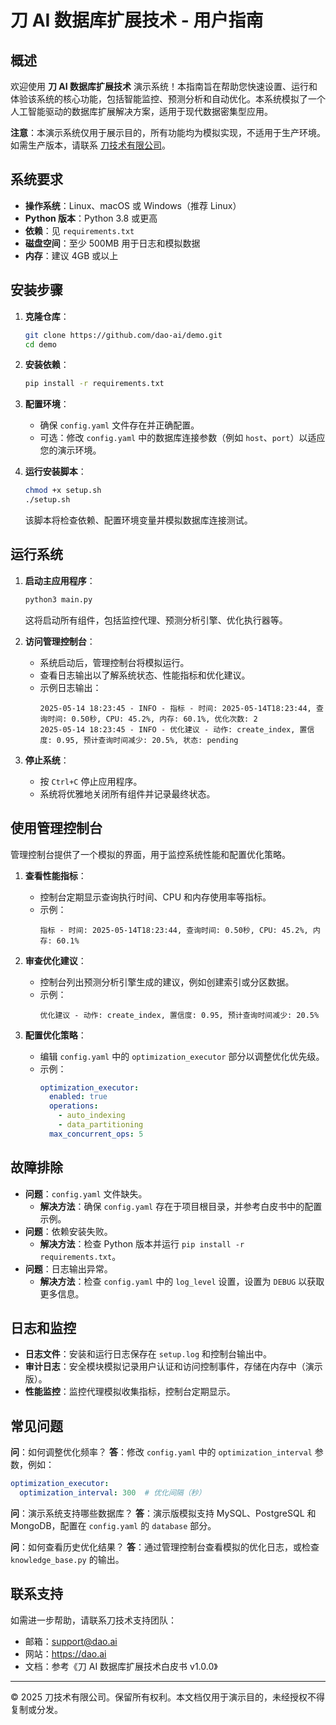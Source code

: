 # 刀 AI 数据库扩展技术 - 用户指南

## 概述

欢迎使用 **刀 AI 数据库扩展技术** 演示系统！本指南旨在帮助您快速设置、运行和体验该系统的核心功能，包括智能监控、预测分析和自动优化。本系统模拟了一个人工智能驱动的数据库扩展解决方案，适用于现代数据密集型应用。

**注意**：本演示系统仅用于展示目的，所有功能均为模拟实现，不适用于生产环境。如需生产版本，请联系 [刀技术有限公司](https://dao.ai)。

## 系统要求

- **操作系统**：Linux、macOS 或 Windows（推荐 Linux）
- **Python 版本**：Python 3.8 或更高
- **依赖**：见 `requirements.txt`
- **磁盘空间**：至少 500MB 用于日志和模拟数据
- **内存**：建议 4GB 或以上

## 安装步骤

1. **克隆仓库**：
   ```bash
   git clone https://github.com/dao-ai/demo.git
   cd demo
   ```

2. **安装依赖**：
   ```bash
   pip install -r requirements.txt
   ```

3. **配置环境**：
   - 确保 `config.yaml` 文件存在并正确配置。
   - 可选：修改 `config.yaml` 中的数据库连接参数（例如 `host`、`port`）以适应您的演示环境。

4. **运行安装脚本**：
   ```bash
   chmod +x setup.sh
   ./setup.sh
   ```
   该脚本将检查依赖、配置环境变量并模拟数据库连接测试。

## 运行系统

1. **启动主应用程序**：
   ```bash
   python3 main.py
   ```
   这将启动所有组件，包括监控代理、预测分析引擎、优化执行器等。

2. **访问管理控制台**：
   - 系统启动后，管理控制台将模拟运行。
   - 查看日志输出以了解系统状态、性能指标和优化建议。
   - 示例日志输出：
     ```
     2025-05-14 18:23:45 - INFO - 指标 - 时间: 2025-05-14T18:23:44, 查询时间: 0.50秒, CPU: 45.2%, 内存: 60.1%, 优化次数: 2
     2025-05-14 18:23:45 - INFO - 优化建议 - 动作: create_index, 置信度: 0.95, 预计查询时间减少: 20.5%, 状态: pending
     ```

3. **停止系统**：
   - 按 `Ctrl+C` 停止应用程序。
   - 系统将优雅地关闭所有组件并记录最终状态。

## 使用管理控制台

管理控制台提供了一个模拟的界面，用于监控系统性能和配置优化策略。

1. **查看性能指标**：
   - 控制台定期显示查询执行时间、CPU 和内存使用率等指标。
   - 示例：
     ```
     指标 - 时间: 2025-05-14T18:23:44, 查询时间: 0.50秒, CPU: 45.2%, 内存: 60.1%
     ```

2. **审查优化建议**：
   - 控制台列出预测分析引擎生成的建议，例如创建索引或分区数据。
   - 示例：
     ```
     优化建议 - 动作: create_index, 置信度: 0.95, 预计查询时间减少: 20.5%
     ```

3. **配置优化策略**：
   - 编辑 `config.yaml` 中的 `optimization_executor` 部分以调整优化优先级。
   - 示例：
     ```yaml
     optimization_executor:
       enabled: true
       operations:
         - auto_indexing
         - data_partitioning
       max_concurrent_ops: 5
     ```

## 故障排除

- **问题**：`config.yaml` 文件缺失。
  - **解决方法**：确保 `config.yaml` 存在于项目根目录，并参考白皮书中的配置示例。
- **问题**：依赖安装失败。
  - **解决方法**：检查 Python 版本并运行 `pip install -r requirements.txt`。
- **问题**：日志输出异常。
  - **解决方法**：检查 `config.yaml` 中的 `log_level` 设置，设置为 `DEBUG` 以获取更多信息。

## 日志和监控

- **日志文件**：安装和运行日志保存在 `setup.log` 和控制台输出中。
- **审计日志**：安全模块模拟记录用户认证和访问控制事件，存储在内存中（演示版）。
- **性能监控**：监控代理模拟收集指标，控制台定期显示。

## 常见问题

**问**：如何调整优化频率？
**答**：修改 `config.yaml` 中的 `optimization_interval` 参数，例如：
```yaml
optimization_executor:
  optimization_interval: 300  # 优化间隔（秒）
```

**问**：演示系统支持哪些数据库？
**答**：演示版模拟支持 MySQL、PostgreSQL 和 MongoDB，配置在 `config.yaml` 的 `database` 部分。

**问**：如何查看历史优化结果？
**答**：通过管理控制台查看模拟的优化日志，或检查 `knowledge_base.py` 的输出。

## 联系支持

如需进一步帮助，请联系刀技术支持团队：
- 邮箱：support@dao.ai
- 网站：https://dao.ai
- 文档：参考《刀 AI 数据库扩展技术白皮书 v1.0.0》

---

© 2025 刀技术有限公司。保留所有权利。本文档仅用于演示目的，未经授权不得复制或分发。